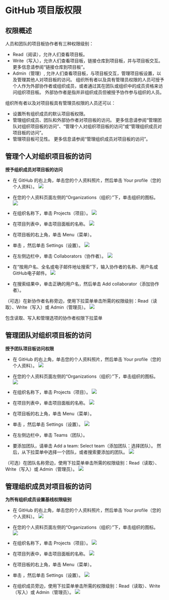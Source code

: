 # GitHub 项目版权限

## 权限概述

人员和团队的项目板协作者有三种权限级别：

- Read（阅读），允许人们查看项目板。
- Write（写入），允许人们查看项目板，链接仓库到项目板，并与项目板交互。 更多信息请参阅“链接仓库到项目板”。
- Admin（管理）, 允许人们查看项目板，与项目板交互，管理项目板设置，以及管理其他人对项目板的访问。
组织所有者以及具有管理员权限的人员可授予个人作为外部协作者或组织成员，或者通过其在团队或组织中的成员资格来访问组织项目板。 外部协作者是指并非组织成员但被授予协作参与组织的人员。

组织所有者以及对项目板具有管理员权限的人员还可以：

- 设置所有组织成员的默认项目板权限。
- 管理组织成员、团队和外部协作者对项目板的访问。 更多信息请参阅“管理团队对组织项目板的访问”、“管理个人对组织项目板的访问”或“管理组织成员对项目板的访问”。
- 管理项目板可见性。 更多信息请参阅“管理组织成员对项目板的访问”。

## 管理个人对组织项目板的访问

**授予组织成员对项目板的访问**
- 在 GitHub 的右上角，单击您的个人资料照片，然后单击 Your profile（您的个人资料）。
![](images/top_right_avatar.png)

- 在您的个人资料页面左侧的“Organizations（组织）”下，单击组织的图标。
![](images/profile_orgs_box.png)

- 在组织名称下，单击  Projects（项目）。
![](images/organization-projects-tab.png)

- 在项目列表中，单击项目面板的名称。
![](images/select-project.png)

- 在项目板的右上角，单击  Menu（菜单）。

- 单击 ，然后单击 Settings（设置）。
![](images/select-project.png)

- 在左侧边栏中，单击 Collaborators（协作者）。
![](images/project-board-collaborator-setting.png)

- 在“按用户名、全名或电子邮件地址搜索”下，输入协作者的名称、用户名或GitHub电子邮件。
![](images/org-project-collaborators-find-name.png)

- 在搜索结果中，单击正确的用户名，然后单击 Add collaborator（添加协作者）。

（可选）在新协作者名称旁边，使用下拉菜单单击所需的权限级别：Read（读取）、Write（写入）或 Admin（管理员）。
![](images/org-project-collaborators-choose-permissions.png)

包含读取、写入和管理选项的协作者权限下拉菜单

## 管理团队对组织项目板的访问
**授予团队项目板访问权限**
- 在 GitHub 的右上角，单击您的个人资料照片，然后单击 Your profile（您的个人资料）。
![](images/top_right_avatar.png)

- 在您的个人资料页面左侧的“Organizations（组织）”下，单击组织的图标。
![](images/profile_orgs_box.png)

- 在组织名称下，单击  Projects（项目）。
![](images/organization-projects-tab.png)

- 在项目列表中，单击项目面板的名称。
![](images/select-project.png)

- 在项目板的右上角，单击  Menu（菜单）。

- 单击 ，然后单击 Settings（设置）。
![](images/select-project.png)

- 在左侧边栏中，单击 Teams（团队）。

- 要添加团队，请单击 Add a team: Select team（添加团队：选择团队）。 然后，从下拉菜单中选择一个团队，或者搜索要添加的团队。
![](images/add-a-team.png)

（可选）在团队名称旁边，使用下拉菜单单击所需的权限级别：Read（读取）、Write（写入）或 Admin（管理员）。
![](images/org-project-collaborators-choose-permissions.png)


## 管理组织成员对项目板的访问
**为所有组织成员设置基线权限级别**
- 在 GitHub 的右上角，单击您的个人资料照片，然后单击 Your profile（您的个人资料）。
![](images/top_right_avatar.png)

- 在您的个人资料页面左侧的“Organizations（组织）”下，单击组织的图标。
![](images/profile_orgs_box.png)

- 在组织名称下，单击  Projects（项目）。
![](images/organization-projects-tab.png)

- 在项目列表中，单击项目面板的名称。
![](images/select-project.png)

- 在项目板的右上角，单击  Menu（菜单）。

- 单击 ，然后单击 Settings（设置）。
![](images/select-project.png)

- 在组织成员旁边，使用下拉菜单单击所需的权限级别：Read（读取）、Write（写入）或 Admin（管理员）。
![](images/baseline-project-permissions-for-organization-members.png)
